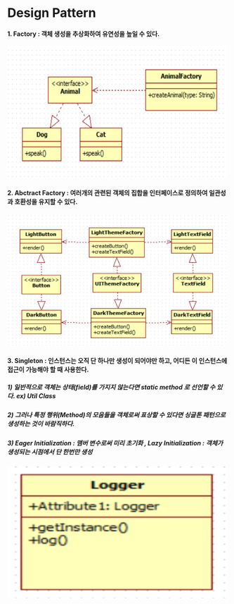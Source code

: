 # Design Pattern<br/>
#### 1. Factory : 객체 생성을 추상화하여 유연성을 높일 수 있다.

<img style="width:500px; height:300px;" src="https://github.com/huneeJung/DesignPattern/blob/main/Factory.png?raw=true"></img>

#### 2. Abctract Factory : 여러개의 관련된 객체의 집합을 인터페이스로 정의하여 일관성과 호환성을 유지할 수 있다.

<img style="width:500px; height:300px;" src="https://github.com/huneeJung/DesignPattern/blob/main/AbstractFactory.png?raw=true"></img>

#### 3. Singleton : 인스턴스는 오직 단 하나만 생성이 되어야만 하고, 어디든 이 인스턴스에 접근이 가능해야 할 때 사용한다.
##### 1) 일반적으로 객체는 상태(field)를 가지지 않는다면 static method 로 선언할 수 있다. ex) Util Class
##### 2) 그러나 특정 행위(Method)의 모음들을 객체로써 표상할 수 있다면 싱글톤 패턴으로 생성하는 것이 바람직하다.
##### 3) Eager Initialization : 맴버 변수로써 미리 초기화 , Lazy Initialization : 객체가 생성되는 시점에서 단 한번만 생성

<img style="width:500px; height:300px;" src="https://github.com/huneeJung/DesignPattern/blob/main/Singleton.png?raw=true"></img>
